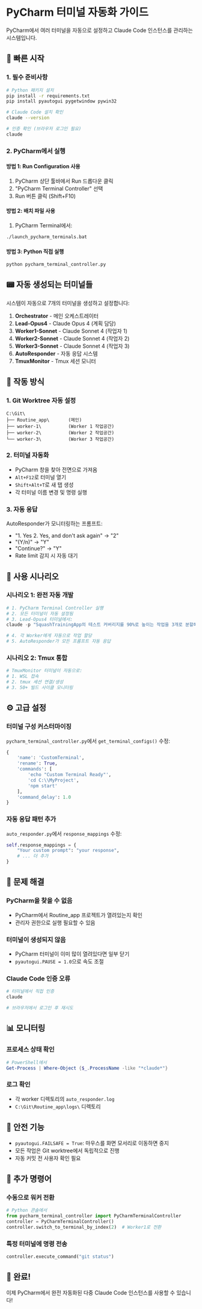 # PyCharm 터미널 자동화 가이드

PyCharm에서 여러 터미널을 자동으로 설정하고 Claude Code 인스턴스를 관리하는 시스템입니다.

## 🚀 빠른 시작

### 1. 필수 준비사항

```bash
# Python 패키지 설치
pip install -r requirements.txt
pip install pyautogui pygetwindow pywin32

# Claude Code 설치 확인
claude --version

# 인증 확인 (브라우저 로그인 필요)
claude
```

### 2. PyCharm에서 실행

#### 방법 1: Run Configuration 사용
1. PyCharm 상단 툴바에서 Run 드롭다운 클릭
2. "PyCharm Terminal Controller" 선택
3. Run 버튼 클릭 (Shift+F10)

#### 방법 2: 배치 파일 사용
1. PyCharm Terminal에서:
```bash
./launch_pycharm_terminals.bat
```

#### 방법 3: Python 직접 실행
```bash
python pycharm_terminal_controller.py
```

## 📟 자동 생성되는 터미널들

시스템이 자동으로 7개의 터미널을 생성하고 설정합니다:

1. **Orchestrator** - 메인 오케스트레이터
2. **Lead-Opus4** - Claude Opus 4 (계획 담당)
3. **Worker1-Sonnet** - Claude Sonnet 4 (작업자 1)
4. **Worker2-Sonnet** - Claude Sonnet 4 (작업자 2)
5. **Worker3-Sonnet** - Claude Sonnet 4 (작업자 3)
6. **AutoResponder** - 자동 응답 시스템
7. **TmuxMonitor** - Tmux 세션 모니터

## 🔧 작동 방식

### 1. Git Worktree 자동 설정
```
C:\Git\
├── Routine_app\       (메인)
├── worker-1\          (Worker 1 작업공간)
├── worker-2\          (Worker 2 작업공간)
└── worker-3\          (Worker 3 작업공간)
```

### 2. 터미널 자동화
- PyCharm 창을 찾아 전면으로 가져옴
- `Alt+F12`로 터미널 열기
- `Shift+Alt+T`로 새 탭 생성
- 각 터미널 이름 변경 및 명령 실행

### 3. 자동 응답
AutoResponder가 모니터링하는 프롬프트:
- "1. Yes  2. Yes, and don't ask again" → "2"
- "(Y/n)" → "Y"
- "Continue?" → "Y"
- Rate limit 감지 시 자동 대기

## 🎯 사용 시나리오

### 시나리오 1: 완전 자동 개발
```python
# 1. PyCharm Terminal Controller 실행
# 2. 모든 터미널이 자동 설정됨
# 3. Lead-Opus4 터미널에서:
claude -p "SquashTrainingApp의 테스트 커버리지를 90%로 높이는 작업을 3개로 분할해주세요"

# 4. 각 Worker에게 자동으로 작업 할당
# 5. AutoResponder가 모든 프롬프트 자동 응답
```

### 시나리오 2: Tmux 통합
```bash
# TmuxMonitor 터미널이 자동으로:
# 1. WSL 접속
# 2. tmux 세션 연결/생성
# 3. 50+ 빌드 사이클 모니터링
```

## ⚙️ 고급 설정

### 터미널 구성 커스터마이징

`pycharm_terminal_controller.py`에서 `get_terminal_configs()` 수정:

```python
{
    'name': 'CustomTerminal',
    'rename': True,
    'commands': [
        'echo "Custom Terminal Ready"',
        'cd C:\\MyProject',
        'npm start'
    ],
    'command_delay': 1.0
}
```

### 자동 응답 패턴 추가

`auto_responder.py`에서 `response_mappings` 수정:

```python
self.response_mappings = {
    "Your custom prompt": "your response",
    # ... 더 추가
}
```

## 🐛 문제 해결

### PyCharm을 찾을 수 없음
- PyCharm에서 Routine_app 프로젝트가 열려있는지 확인
- 관리자 권한으로 실행 필요할 수 있음

### 터미널이 생성되지 않음
- PyCharm 터미널이 이미 많이 열려있다면 일부 닫기
- `pyautogui.PAUSE = 1.0`으로 속도 조절

### Claude Code 인증 오류
```bash
# 터미널에서 직접 인증
claude

# 브라우저에서 로그인 후 재시도
```

## 📊 모니터링

### 프로세스 상태 확인
```powershell
# PowerShell에서
Get-Process | Where-Object {$_.ProcessName -like "*claude*"}
```

### 로그 확인
- 각 worker 디렉토리의 `auto_responder.log`
- `C:\Git\Routine_app\logs\` 디렉토리

## 🔐 안전 기능

- `pyautogui.FAILSAFE = True`: 마우스를 화면 모서리로 이동하면 중지
- 모든 작업은 Git worktree에서 독립적으로 진행
- 자동 커밋 전 사용자 확인 필요

## 📝 추가 명령어

### 수동으로 워커 전환
```python
# Python 콘솔에서
from pycharm_terminal_controller import PyCharmTerminalController
controller = PyCharmTerminalController()
controller.switch_to_terminal_by_index(2)  # Worker1로 전환
```

### 특정 터미널에 명령 전송
```python
controller.execute_command("git status")
```

## 🎉 완료!

이제 PyCharm에서 완전 자동화된 다중 Claude Code 인스턴스를 사용할 수 있습니다!